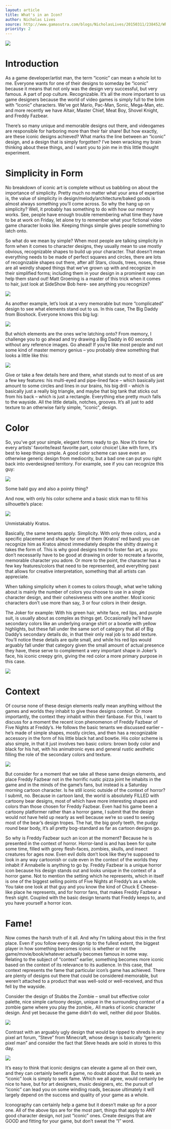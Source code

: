 ```yaml
---
layout: article
title: What's in an Icon?
author: Nicholas Lives
source: http://www.gamasutra.com/blogs/NicholasLives/20150311/238452/Whats_in_an_quotIconquot.php
priority: 2
---
```


![ ][Iconic]

# Introduction
As a game developer/artist man, the term “iconic” can mean a whole lot to me. Everyone wants for one of their designs to someday be “iconic” because it means that not only was the design very successful, but very famous. A part of pop culture. Recognizable. It’s all the more important to us game designers because the world of video games is simply full to the brim with “iconic” characters. We’ve got Mario, Pac-Man, Sonic, Mega-Man, etc. and more recently we have Altair, Master Chief, Meat Boy, Shovel Knight, and Freddy Fazbear.

There’s so many unique and memorable designs out there, and videogames are responsible for harboring more than their fair share! But how exactly, are these iconic designs achieved? What marks the line between an “iconic” design, and a design that is simply forgotten? I’ve been wracking my brain thinking about these things, and I want you to join me in this little thought experiment.

# Simplicity in Form
No breakdown of iconic art is complete without us babbling on about the importance of simplicity. Pretty much no matter what your area of expertise is, the value of simplicity in design/melody/architecture/baked goods is almost always something you’ll come across. So why the hang up on simplicity? Well, it probably has something to do with how our memory works. See, people have enough trouble remembering what time they have to be at work on Friday, let alone try to remember what your fictional video game character looks like. Keeping things simple gives people something to latch onto.

So what do we mean by simple? When most people are talking simplicity in form when it comes to character designs, they usually mean to use mostly obvious, recognizable shapes to build up your character. That doesn’t mean everything needs to be made of perfect squares and circles, there are lots of recognizable shapes out there, after all! Stars, clouds, trees, noses, these are all weirdly shaped things that we’ve grown up with and recognize in their simplified forms; including them in your design in a prominent way can help them stand out! Matt Groening is a master of this trick when it comes to hair, just look at SideShow Bob here- see anything you recognize?

![ ][Sideshow Bob]

As another example, let’s look at a very memorable but more “complicated” design to see what elements stand out to us. In this case, The Big Daddy from Bioshock. Everyone knows this big lug:

![ ][Big Daddy]

But which elements are the ones we’re latching onto? From memory, I challenge you to go ahead and try drawing a Big Daddy in 60 seconds without any reference images. Go ahead! If you’re like most people and not some kind of master memory genius – you probably drew something that looks a little like this:

![ ][Big Daddy Sketch]

Give or take a few details here and there, what stands out to most of us are a few key features: his multi-eyed and pipe-lined face – which basically just amount to some circles and lines in our brains, his big drill - which is basically just a really big triangle, and maybe that big tank that sticks out from his back – which is just a rectangle. Everything else pretty much falls to the wayside. All the little details, notches, grooves. It’s all just to add texture to an otherwise fairly simple, "iconic", design.

# Color
So, you’ve got your simple, elegant forms ready to go. Now it’s time for every artists’ favorite/least favorite part, color choice!  Like with form, it’s best to keep things simple. A good color scheme can save even an otherwise generic design from mediocrity, but a bad one can put you right back into overdesigned territory. For example, see if you can recognize this guy:

![ ][Kratos Silhouette]

Some bald guy and also a pointy thing?

And now, with only his color scheme and a basic stick man to fill his silhouette’s place:

![ ][Kratos Color]

Unmistakably Kratos.

Basically, the same tenants apply. Simplicity. With only three colors, and a specific placement and shape for one of them (Kratos’ red band) you can recognize him as Kratos almost immediately despite the shitty drawing it takes the form of. This is why good designs tend to foster fan art, as you don’t necessarily have to be good at drawing in order to recreate a favorite, memorable character you adore. Or more to the point, the character has a few key features/colors that need to be represented, and everything past that allows for creative interpretation, something that all artists can appreciate.

When talking simplicity when it comes to colors though, what we’re talking about is mainly the number of colors you choose to use in a single character design, and their cohesiveness with one another. Most iconic characters don’t use more than say, 3 or four colors in their design.

The Joker for example: With his green hair, white face, red lips, and purple suit, is usually about as complex as things get. Occasionally he’ll have secondary colors like an underlying orange shirt or a bowtie with yellow highlights, but these fall under the same sort of category that all of Big Daddy’s secondary details do, in that their only real job is to add texture. You’ll notice these details are quite small, and while his red lips would arguably fall under that category given the small amount of actual presence they have, these serve to complement a very important shape in Joker’s face, his iconic creepy grin, giving the red color a more primary purpose in this case.

![ ][Joker]

# Context
Of course none of these design elements really mean anything without the games and worlds they inhabit to give these designs context. Or more importantly, the context they inhabit within their fanbase. For this, I want to discuss for a moment the recent icon phenomenon of Freddy Fazbear of Five Nights at Freddy’s. He follows the basic tenants we discussed earlier – he’s made of simple shapes, mostly circles, and then has a recognizable accessory in the form of his little black hat and bowtie. His color scheme is also simple, in that it just involves two basic colors: brown body color and black for his hat, with his animatronic eyes and general rustic aesthetic filling the role of the secondary colors and texture.

![ ][Freddy]

But consider for a moment that we take all these same design elements, and place Freddy Fazbear not in the horrific rustic pizza joint he inhabits in the game and in the minds of the game’s fans, but instead is a Saturday morning cartoon character. Is he still iconic outside of the context of horror? I submit, no. Because in cartoon land, the world is absolutely FILLED with cartoony bear designs, most of which have more interesting shapes and colors than those chosen for Freddy Fazbear. Even had his game been a cartoony platformer rather than a horror game, I submit that the design would not have held up nearly as well because we’re so used to seeing most of the bear’s design tropes. The hat, the big goofy teeth, the pudgy round bear body, it’s all pretty bog-standard as far as cartoon designs go.

So why is Freddy Fazbear such an icon at the moment? Because he is presented in the context of horror. Horror-land is and has been for quite some time, filled with gorey flesh-faces, zombies, skulls, and insect creatures for ages now. Even evil dolls don’t look like they’re supposed to look in any way cartoonish or cute even in the context of the worlds they inhabit if Annabelle is anything to go by. Freddy Fazbear is a unique horror icon because his design stands out and looks unique in the context of a horror game. Not to mention the setting which he represents, which in itself is one of the biggest selling points of Five Nights at Freddy’s as a whole. You take one look at that guy and you know the kind of Chuck E Cheese-like place he represents, and for horror fans, that makes Freddy Fazbear a fresh sight. Coupled with the basic design tenants that Freddy keeps to, and you have yourself a horror icon.

# Fame!
Now comes the harsh truth of it all. And why I’m talking about this in the first place. Even if you follow every design tip to the fullest extent, the biggest player in how something becomes iconic is whether or not the game/movie/book/whatever actually becomes famous in some way. Relating to the subject of “context” earlier, something becomes more iconic based on the context of its relevance to its audience. In this case, that context represents the fame that particular icon’s game has achieved. There are plenty of designs out there that could be considered memorable, but weren’t attached to a product that was well-sold or well-received, and thus fell by the wayside.

Consider the design of Stubbs the Zombie – small but effective color palette, nice simple cartoony design, unique in the surrounding context of a zombie game where you play the zombie,. All marks of iconic character design. And yet because the game didn’t do well, neither did poor Stubbs.

![ ][Stubbs]

Contrast with an arguably ugly design that would be ripped to shreds in any pixel art forum, “Steve” from Minecraft, whose design is basically “generic pixel man” and consider the fact that Steve heads are sold in stores to this day.

![ ][Steve]

It’s easy to think that iconic designs can elevate a game all on their own, and they can certainly benefit a game, no doubt about that. But to seek an “iconic” look is simply to seek fame. Which we all agree, would certainly be nice to have, but for art designers, music designers, etc. the pursuit of “iconic” can lead you on some winding roads, because ultimately it will largely depend on the success and quality of your game as a whole.

Iconography can certainly help a game but it doesn’t make up for a poor one. All of the above tips are for the most part, things that apply to ANY good character design, not just “iconic” ones. Create designs that are GOOD and fitting for your game, but don’t sweat the “I” word.

[Iconic]: ./iconic.jpg
[Sideshow Bob]: ./sideshow-bob.jpg
[Big Daddy]: ./big-daddy.jpg
[Big Daddy Sketch]: ./big-daddy-sketch.jpg
[Kratos Silhouette]: ./kratos-silhouette.jpg
[Kratos Color]: ./kratos-color.jpg
[Joker]: ./joker.jpg
[Freddy]: ./freddy.jpg
[Stubbs]: ./stubbs.jpg
[Steve]: ./steve.jpg